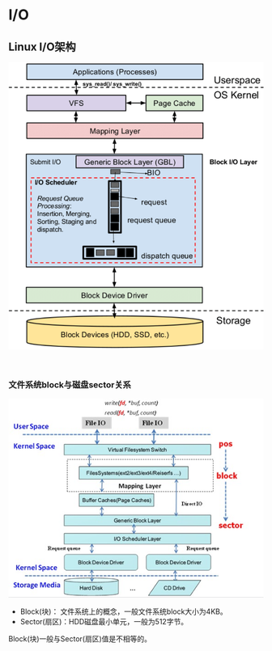 # I/O

## Linux I/O架构

![Architecture-of-Linux-Kernel-I-O-stack](./Architecture-of-Linux-Kernel-I-O-stack.png)

&nbsp;

### 文件系统block与磁盘sector关系

![io](./io.jpg)

* Block(块)： 文件系统上的概念，一般文件系统block大小为4KB。
* Sector(扇区)：HDD磁盘最小单元，一般为512字节。

Block(块)一般与Sector(扇区)值是不相等的。